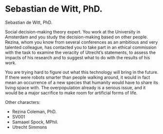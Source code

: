 # Sebastian de Witt, PhD.

Sebastian de Witt, PhD.

Social decision-making theory expert. You work at the University in Amsterdam and you study the decision-making based on other people. Rezina, whom you know from several conferences as an ambitious and very talented colleague, has contacted you to take part in an ethical commission with the task to examine the veracity of Utrecht’s statements, to assess the impacts of his research and to suggest what to do with the results of his work.

You are trying hard to figure out what this technology will bring in the future. If there were robots smarter than people walking around, it would in fact mean an occurrence of a new species that humanity would have to share its living space with. The overpopulation already is a serious issue, and it would be a major sacrifice to make room for artificial forms of life.

Other characters:

- Rezina Coleman, PhD.
- SV001
- Samaael Spock, MPhil.
- Utrecht Simmons

